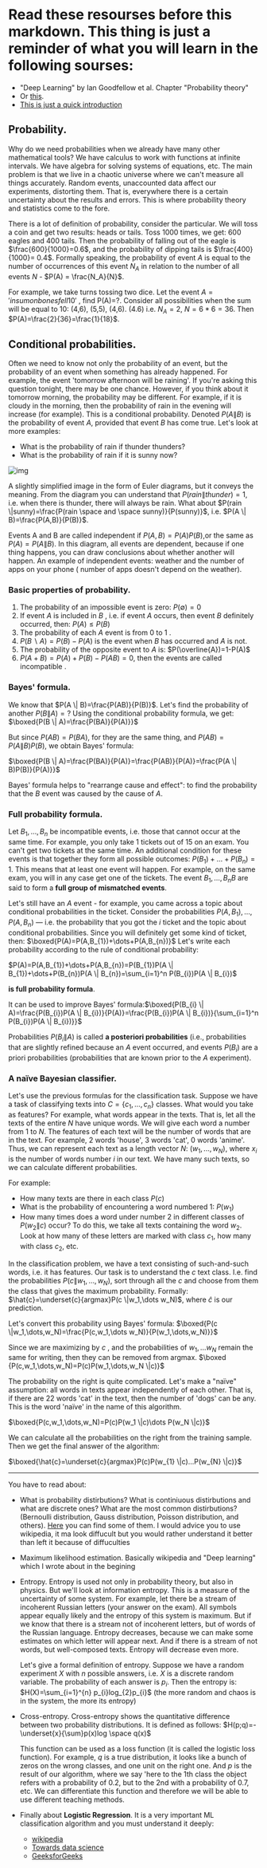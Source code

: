 # Read these resourses before this markdown. This thing is just a reminder of what you will learn in the following sourses:
* "Deep Learning" by Ian Goodfellow et al. Chapter "Probability theory"
* Or [this](https://towardsdatascience.com/probability-fundamentals-of-machine-learning-part-1-a156b4703e69#:~:text=Fundamentals%20of%20Machine%20Learning%20(Part%201)&text=Probability%20theory%20is%20a%20mathematical,of%20many%20machine%20learning%20algorithms).
* [This is just a quick introduction](https://medium.com/machine-learning-mindset/probability-theory-and-its-huge-importance-in-machine-learning-3a61b1601ccb)


## Probability.
Why do we need probabilities when we already have many other mathematical tools?  We have calculus to work with functions at infinite intervals. We have algebra for solving systems of equations, etc. The main problem is that we live in a chaotic universe where we can't measure all things accurately. Random events, unaccounted data affect our experiments, distorting them. That is, everywhere there is a certain uncertainty about the results and errors. This is where probability theory and statistics come to the fore.

There is a lot of definition of probability, consider the particular. We will toss a coin and get two results: heads or tails. Toss 1000 times, we get: 600 eagles and 400 tails. Then the probability of falling out of the eagle is $\frac{600}{1000}=0.6$, and the probability of dipping tails is $\frac{400}{1000}= 0.4$. Formally speaking, the probability of event $A$ is equal to the number of occurrences of this event $N_A$ in relation to the number of all events $N$ - $P(A) = \frac{N_A}{N}$.

For example, we take turns tossing two dice. Let the event $A={'in  sum  on bones  fell  10'}$ , find P(A)=?. Consider all possibilities when the sum will be equal to 10: (4,6),  (5,5),  (4,6). (4.6) i.e. $N_A=2$,  $N=6*6=36$. Then $P(A)=\frac{2}{36}=\frac{1}{18}$.

## Conditional probabilities.
Often we need to know not only the probability of an event, but the probability of an event when something has already happened. For example, the event 'tomorrow afternoon will be raining'. If you're asking this question tonight, there may be one chance. However, if you think about it tomorrow morning, the probability may be different. For example, if it is cloudy in the morning, then the probability of rain in the evening will increase (for example). This is a conditional probability. Denoted $P(A \| B)$ is the probability of event $A$, provided that event $B$ has come true. Let's look at more examples: 
* What is the probability of rain if thunder thunders?
* What is the probability of rain if it is sunny now?
  

![img]("pasted1.jpg")


A slightly simplified image in the form of Euler diagrams, but it conveys the meaning. From the diagram you can understand that $P(rain \| thunder) = 1$, i.e. when there is thunder, there will always be rain. What about $P(rain \|sunny)=\frac{P(rain  \space and  \space sunny)}{P(sunny)}$, i.e.  $P(A \| B)=\frac{P(A,B)}{P(B)}$.

Events A and  B are called independent if $P(A,B)=P(A)P(B)$,or the same as $P(A)=P(A \| B)$. In this diagram, all events are dependent, because if one thing happens, you can draw conclusions about whether another will happen. An example of independent events: weather and the number of apps on your phone ( number of apps doesn't depend on the weather).
### Basic properties of probability.
1. The probability of an impossible event is zero: $P(\emptyset)=0$
2. If event $A$ is included in $B$ , i.e. if event $A$ occurs, then event $B$ definitely occurred, then: $P(A)\le P(B)$
3. The probability of each $A$ event is from $0$ to $1$ .
4. $P(B\backslash A)=P(B)-P(A)$ is the event when $B$ has occurred and $A$ is not.
5. The probability of the opposite event to $A$ is: $P(\overline{A})=1-P(A)$
6. $P(A+B)=P(A)+P(B)-P(AB)=0$, then the events are called incompatible .
### Bayes' formula. 
We know that $P(A \| B)=\frac{P(AB)}{P(B)}$. Let's find the probability of another $P(B \| A)=?$ Using the conditional probability formula, we get: $\boxed{P(B \| A)=\frac{P(BA)}{P(A)}}$ 

But since $P(AB)=P(BA)$, for they are the same thing, and $P(AB)=P(A \| B)P(B)$, we obtain Bayes' formula:

$\boxed{P(B \| A)=\frac{P(BA)}{P(A)}=\frac{P(AB)}{P(A)}=\frac{P(A \| B)P(B)}{P(A)}}$

Bayes' formula helps to "rearrange cause and effect": to find the probability that the $B$ event was caused by the cause of $A$.

### Full probability formula.
Let $B_1,\dots,B_n$ be incompatible events, i.e. those that cannot occur at the same time. For example, you only take 1 tickets out of 15 on an exam. You can't get two tickets at the same time. An additional condition for these events is that together they form all possible outcomes: $P(B_1)+\dots+P(B_n)=1$. This means that at least one event will happen. For example, on the same exam, you will in any case get one of the tickets. The event $B_1,\dots,B_nB$  are said to form a __full group of mismatched events__.

Let's still have an $A$ event - for example, you came across a topic about conditional probabilities in the ticket. Consider the probabilities $P(A,B_{1}),\dots,P(A,B_{n})$ — i.e. the probability that you got the $i$ ticket and the topic about conditional probabilities. Since you will definitely get some kind of ticket, then: $\boxed{P(A)=P(A,B_{1})+\dots+P(A,B_{n})}$ Let's write each probability according to the rule of conditional probability: 

$P(A)=P(A,B_{1})+\dots+P(A,B_{n})=P(B_{1})P(A \| B_{1})+\dots+P(B_{n})P(A \| B_{n})=\sum_{i=1}^n P(B_{i})P(A \| B_{i})$

__is full probability formula__.

It can be used to improve Bayes' formula:$\boxed{P(B_{i} \| A)=\frac{P(B_{i})P(A \| B_{i})}{P(A)}=\frac{P(B_{i})P(A \| B_{i})}{\sum_{i=1}^n P(B_{i})P(A \| B_{i})}}$

Probabilities $P(B_{i} \| A)$ is called __a posteriori probabilities__ (i.e., probabilities that are slightly refined because an $A$ event occurred, and events $P(B_{i})$ are a priori probabilities (probabilities that are known prior to the $A$ experiment).

### A naïve Bayesian classifier.
Let's use the previous formulas for the classification task. Suppose we have a task of classifying texts into $C=\{c_{1},\dots,c_{n}\}$ classes.
What would you take as features? For example, what words appear in the texts. That is, let all the texts of the entire $N$ have unique words. We will give each word a number from $1$  to  $N$. The features of each text will be the number of words that are in the text. For example, $2$ words 'house', $3$ words 'cat', $0$ words 'anime'. Thus, we can represent each text as a length vector $N$: $(w_{1},...,w_{N})$, where $x_{i}$ is the number of words number $i$ in our text.
We have many such texts, so we can calculate different probabilities. 

For example:
* How many texts are there in each class $P(c)$
* What is the probability of encountering a word numbered $1$: $P(w_{1})$
*  How many times does a word under number $2$ in different classes of $P(w_{2} \|c)$ occur? To do this, we take all texts containing the word $w_2$. Look at how many of these letters are marked with class $c_1$, how many with class $c_2$, etc.

In the classification problem, we have a text consisting of such-and-such words, i.e. it has features. Our task is to understand the $c$ text class. I.e. find the probabilities $P(c \|w_1,\dots,w_N)$,
sort through all the $c$ and choose from them the class that gives the maximum probability. Formally: $\hat{c}=\underset{c}{argmax}P(c \|w_1,\dots w_N)$, where  $\hat {c}$ is our prediction.

Let's convert this probability using Bayes' formula: 
$\boxed{P(c \|w_1,\dots,w_N)=\frac{P(c,w_1,\dots w_N)}{P(w_1,\dots,w_N)}}$

Since we are maximizing by $c$ , and the probabilities of $w_1,\dots w_N$ remain the same for writing, then they can be removed from argmax.
$\boxed {P(c,w_1,\dots,w_N)=P(c)P(w_1,\dots,w_N \|c)}$

The probability on the right is quite complicated. Let's make a "naïve" assumption: all words in texts appear independently of each other. That is, if there are 22 words 'cat' in the text, then the number of 'dogs' can be any. This is the word 'naïve' in the name of this algorithm.

$\boxed{P(c,w_1,\dots,w_N)=P(c)P(w_1 \|c)\dots P(w_N \|c)}$

We can calculate all the probabilities on the right from the training sample. Then we get the final answer of the algorithm:

$\boxed{\hat{c}=\underset{c}{argmax}P(c)P(w_{1} \|c)...P(w_{N} \|c)}$

<hr>

You have to read about:
* What is probability distirbutions? What is continiuous distirbutions and what are discrete ones? What are the most common distirbutions? (Bernoulli distribution, Gauss distribution, Poisson distribution, and others). [Here](https://towardsdatascience.com/practical-guide-to-common-probability-distributions-in-machine-learning-487f6137625) you can find some of them. I would advice you to use wikipedia, it ma look diffucult but you would rather understand it better than left it because of diffuculties
* Maximum likelihood estimation. Basically wikipedia and "Deep learning" which I wrote about in the begining
* Entropy. Entropy is used not only in probability theory, but also in physics. But we'll look at information entropy. This is a measure of the uncertainty of some system. For example, let there be a stream of incoherent Russian letters (your answer on the exam). All symbols appear equally likely and the entropy of this system is maximum. But if we know that there is a stream not of incoherent letters, but of words of the Russian language. Entropy decreases, because we can make some estimates on which letter will appear next. And if there is a stream of not words, but well-composed texts. Entropy will decrease even more.

  Let's give a formal definition of entropy. Suppose we have a random experiment $X$ with $n$ possible answers, i.e. $X$ is a discrete random variable. The probability of each answer is $p_i$. Then the entropy is: $H(X)=\sum_{i=1}^{n} p_{i}log_{2}p_{i}$ (the more random and chaos is in the system, the more its entropy)
* Cross-entropy. Cross-entropy shows the quantitative difference between two probability distributions. It is defined as follows: $H(p;q)=-\underset{x}{\sum}p(x)log \space q(x)$
  
  This function can be used as a loss function (it is called the logistic loss function). For example, $q$ is a true distribution, it looks like a bunch of zeros on the wrong classes, and one unit on the right one. And $p$ is the result of our algorithm, where we say 'here to the 1th class the object refers with a probability of 0.2, but to the 2nd with a probability of 0.7, etc. We can differentiate this function and therefore we will be able to use different teaching methods.
* Finally about __Logistic Regression__. It is a very important ML classification algorithm and you must understand it deeply:
  * [wikipedia](https://en.wikipedia.org/wiki/Logistic_regression)
  * [Towards data science](https://towardsdatascience.com/logistic-regression-detailed-overview-46c4da4303bc)
  * [GeeksforGeeks](https://www.geeksforgeeks.org/understanding-logistic-regression/) 
